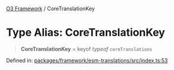 [O3 Framework](../API.md) / CoreTranslationKey

# Type Alias: CoreTranslationKey

> **CoreTranslationKey** = keyof *typeof* `coreTranslations`

Defined in: [packages/framework/esm-translations/src/index.ts:53](https://github.com/openmrs/openmrs-esm-core/blob/85cde3ce59cd3d29230c98040a3f53525e808725/packages/framework/esm-translations/src/index.ts#L53)
